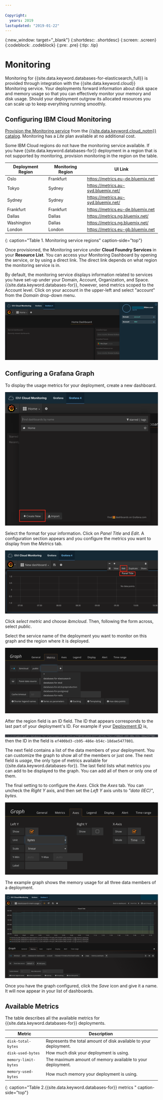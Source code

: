```yaml
---

Copyright:
  years: 2019
lastupdated: "2019-01-22"
---
```


{:new_window: target="_blank"}
{:shortdesc: .shortdesc}
{:screen: .screen}
{:codeblock: .codeblock}
{:pre: .pre}
{:tip: .tip}


# Monitoring

Monitoring for {{site.data.keyword.databases-for-elasticsearch_full}} is provided through integration with the {{site.data.keyword.cloud}} Monitoring service. Your deployments forward information about disk space and memory usage so that you can effectively monitor your memory and disk usage. Should your deployment outgrow its allocated resources you can scale up to keep everything running smoothly.

## Configuring IBM Cloud Monitoring

[Provision the Monitoring service](https://{DomainName}/docs/services/cloud-monitoring/how-to/provision.html#provision) from the [{{site.data.keyword.cloud_notm}}  catalog](https://cloud.ibm.com/catalog/services/monitoring). Monitoring has a _Lite_ plan available at no additional cost.

Some IBM Cloud regions do not have the monitoring service available. If you have {{site.data.keyword.databases-for}} deployment in a region that is not supported by monitoring, provision monitoring in the region on the table.

Deployment Region|Monitoring Region|UI Link
----------|-----------|-----------
Oslo | Frankfurt | https://metrics.eu-de.bluemix.net
Tokyo | Sydney | https://metrics.au-syd.bluemix.net/
Sydney | Sydney | https://metrics.au-syd.bluemix.net/
Frankfurt | Frankfurt | https://metrics.eu-de.bluemix.net
Dallas | Dallas | https://metrics.ng.bluemix.net/
Washington | Dallas | https://metrics.ng.bluemix.net/
London | London | https://metrics.eu-gb.bluemix.net
{: caption="Table 1. Monitoring service regions" caption-side="top"}


Once provisioned, the Monitoring service under **Cloud Foundry Services** in your **Resource List**. You can access your Monitoring Dashboard by opening the service, or by using a direct link. The direct link depends on what region the monitoring service is in.

By default, the monitoring service displays information related to services you have set-up under your Domain, Account, Organization, and Space. {{site.data.keyword.databases-for}}, however, send metrics scoped to the Account level. Click on your account in the upper-left and select "account" from the _Domain_ drop-down menu.

![IBM Cloud Monitoring Dashboard](images/monitoring-dashboard.png)

## Configuring a Grafana Graph

To display the usage metrics for your deployment, create a new dashboard. 

![Creating a new dashboard](images/monitoring-dashboard-new.png)

Select the format for your information. Click on _Panel Title_ and _Edit_. A configuration section appears and you configure the metrics you want to display from the _Metrics_ tab.

![Editing the new Graph](images/monitoring-edit-graph.png)

Click _select metric_ and choose _ibmcloud_. Then, following the form across, select _public_.

Select the service name of the deployment you want to monitor on this graph and the region where it is deployed.

![Selecting the service name](images/monitoring-service-name.png)
 
After the region field is an ID field. The ID that appears corresponds to the last part of your deployment's ID. For example if your [Deployment ID](./dashboard-overview.html#id) is,

![Example deployment ID](images/monitoring-crn-example.png)
then the ID in the field is `ef400bd3-cb95-486e-b54c-18dae5477801`.

The next field contains a list of the data members of your deployment. You can customize the graph to show all of the members or just one. The next field is _usage_, the only type of metrics available for {{site.data.keyword.databases-for}}. The last field lists what metrics you can add to be displayed to the graph. You can add all of them or only one of them. 

The final setting to to configure the _Axes_. Click the _Axes_ tab. You can uncheck the _Right Y_ axis, and then set the _Left Y_ axis units to _"data (IEC)"_, _bytes_. 

![Setting the Axes](images/monitoring-set-axes.png)

The example graph shows the memory usage for all three data members of a deployment.

![An example graph showing memory usage for a deployment](images/monitoring-example-graph.png)

Once you have the graph configured, click the _Save_ icon and give it a name. It will now appear in your list of dashboards.

## Available Metrics

The table describes all the available metrics for {{site.data.keyword.databases-for}} deployments.

Metric | Description
----------|-----------
`disk-total-bytes` | Represents the total amount of disk available to your deployment.
`disk-used-bytes` | How much disk your deployment is using.
`memory-limit-bytes` | The maximum amount of memory available to your deployment. 
`memory-used-bytes` | How much memory your deployment is using.
{: caption="Table 2.{{site.data.keyword.databases-for}} metrics " caption-side="top"}

